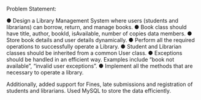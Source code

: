 Problem Statement:

● Design a Library Management System where users (students and librarians) can borrow,
return, and manage books.
● Book class should have title, author, bookId, isAvailable, number of copies data
members.
● Store book details and user details dynamically.
● Perform all the required operations to successfully operate a Library.
● Student and Librarian classes should be inherited from a common User class.
● Exceptions should be handled in an efficient way. Examples include “book not available”,
“invalid user exceptions”.
● Implement all the methods that are necessary to operate a library.

Additionally, added support for Fines, late submissions and registration of students and librarians. 
Used MySQL to store the data efficiently.
